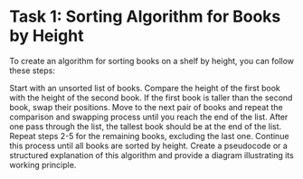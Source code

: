 # Task 1: Sorting Algorithm for Books by Height
To create an algorithm for sorting books on a shelf by height, you can follow these steps:

Start with an unsorted list of books. Compare the height of the first book with the height of the second book. If the first book is taller than the second book, swap their positions. Move to the next pair of books and repeat the comparison and swapping process until you reach the end of the list. After one pass through the list, the tallest book should be at the end of the list. Repeat steps 2-5 for the remaining books, excluding the last one. Continue this process until all books are sorted by height. Create a pseudocode or a structured explanation of this algorithm and provide a diagram illustrating its working principle.
